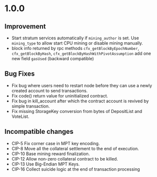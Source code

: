 # 1.0.0

## Improvement
- Start stratum services automatically if `mining_author` is set. 
Use `mining_type` to allow start CPU mining or disable mining manually.
- block info returned by rpc methods `cfx_getBlockByEpochNumber`, `cfx_getBlockByHash`, `cfx_getBlockByHashWithPivotAssumption` add one new field `gasUsed` (backward compatible)

## Bug Fixes

- Fix bug where users need to restart node before they can use a newly created account to send transactions.
- Fix code() return value for uninitialized contract.
- Fix bug in kill_account after which the contract account is revived by simple transaction.
- Fix missing StorageKey conversion from bytes of DepositList and VoteList.

## Incompatible changes

- CIP-5 Fix corner case in MPT key encoding.
- CIP-8 Move all the collateral settlement to the end of execution.
- CIP-10 Base mining reward finalization.
- CIP-12 Allow non-zero collateral contract to be killed.
- CIP-13 Use Big-Endian MPT Keys.
- CIP-16 Collect suicide logic at the end of transaction processing
